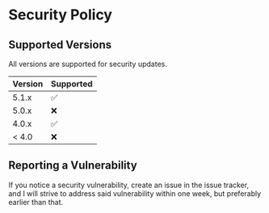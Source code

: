 # Security Policy

## Supported Versions

All versions are supported for security updates.

| Version | Supported          |
| ------- | ------------------ |
| 5.1.x   | :white_check_mark: |
| 5.0.x   | :x:                |
| 4.0.x   | :white_check_mark: |
| < 4.0   | :x:                |

## Reporting a Vulnerability

If you notice a security vulnerability, create an issue in the issue tracker,
and I will strive to address said vulnerability within one week, but preferably
earlier than that.
